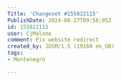 ```yaml
---
Title: 'Changeset #155822115'
PublishDate: 2024-08-27T09:56:05Z
id: 155822115
user: CjMalone
comment: Fix website redirect
created_by: JOSM/1.5 (19160 en_GB)
tags:
- Montenegro

---
```

